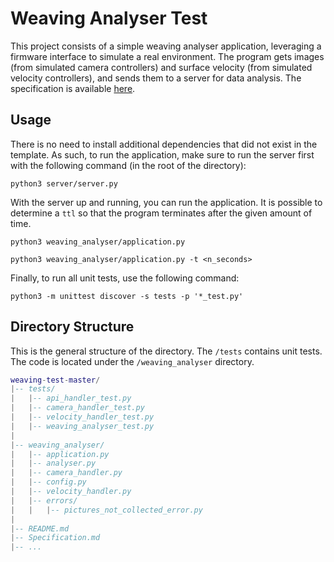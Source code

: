 # Weaving Analyser Test



This project consists of a simple weaving analyser application, leveraging a firmware interface to simulate a real environment. The program gets images (from simulated camera controllers) and surface velocity (from simulated velocity controllers), and sends them to a server for data analysis. The specification is available [here](https://github.com/Caio-Nogueira/Weaving-test/blob/main/Specification.md).



## Usage

There is no need to install additional dependencies that did not exist in the template. As such, to run the application, make sure to run the server first with the following command (in the root of the directory):

```shell
python3 server/server.py
```

With the server up and running, you can run the application. It is possible to determine a `ttl` so that the program terminates after the given amount of time.

```shell
python3 weaving_analyser/application.py
```

```shell
python3 weaving_analyser/application.py -t <n_seconds>
```

Finally, to run all unit tests, use the following command:

```shell
python3 -m unittest discover -s tests -p '*_test.py'
```

## Directory Structure

This is the general structure of the directory. The `/tests` contains unit tests. The code is located under the `/weaving_analyser` directory. 

```lua
weaving-test-master/
|-- tests/
|   |-- api_handler_test.py
|   |-- camera_handler_test.py
|   |-- velocity_handler_test.py
|   |-- weaving_analyser_test.py
|
|-- weaving_analyser/
|   |-- application.py
|   |-- analyser.py
|   |-- camera_handler.py
|   |-- config.py
|   |-- velocity_handler.py
|   |-- errors/
|   |   |-- pictures_not_collected_error.py
|
|-- README.md
|-- Specification.md
|-- ...
```
